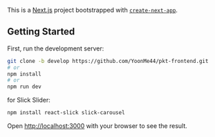 This is a [Next.js](https://nextjs.org/) project bootstrapped with [`create-next-app`](https://github.com/vercel/next.js/tree/canary/packages/create-next-app).

## Getting Started

First, run the development server:

```bash
git clone -b develop https://github.com/YoonMe44/pkt-frontend.git
# or
npm install
# or
npm run dev
```
for Slick Slider:
```bash
npm install react-slick slick-carousel
```


Open [http://localhost:3000](http://localhost:3000) with your browser to see the result.
